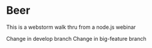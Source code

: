 Beer
====

This is a webstorm walk thru from a node.js webinar

Change in develop branch
Change in big-feature branch
